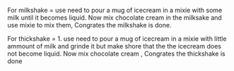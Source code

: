 For milkshake = use need to pour a mug of icecream in a mixie with some milk until it becomes liquid. Now mix chocolate cream in the milksake and use mixie to mix them, Congrates the milkshake is done.

For thickshake = 1. use need to pour a mug of icecream in a mixie with little ammount of milk and grinde it but make shore that the the icecream does not become liquid. Now mix chocolate cream , Congrates the thickshake is done
